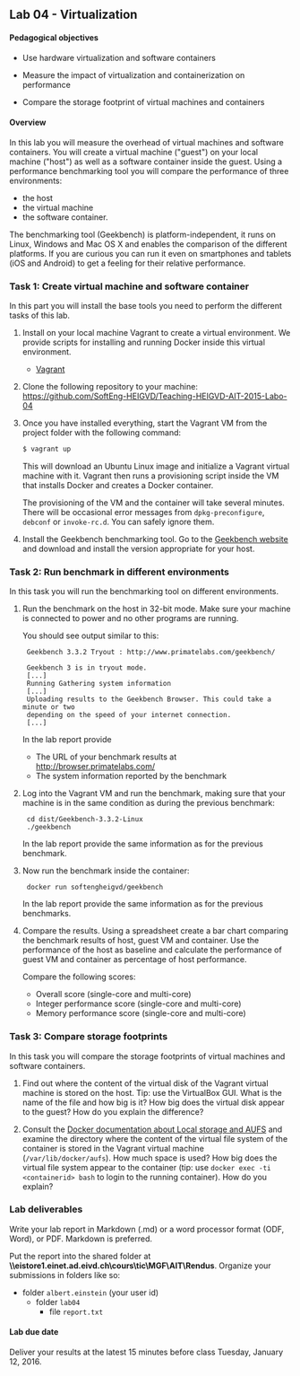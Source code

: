 ## Lab 04 - Virtualization


#### Pedagogical objectives

* Use hardware virtualization and software containers

* Measure the impact of virtualization and containerization on
  performance

* Compare the storage footprint of virtual machines and containers


#### Overview

In this lab you will measure the overhead of virtual machines and
software containers. You will create a virtual machine ("guest") on
your local machine ("host") as well as a software container inside the
guest. Using a performance benchmarking tool you will compare the
performance of three environments:

* the host
* the virtual machine
* the software container.

The benchmarking tool (Geekbench) is platform-independent, it runs on
Linux, Windows and Mac OS X and enables the comparison of the
different platforms. If you are curious you can run it even on
smartphones and tablets (iOS and Android) to get a feeling for their
relative performance.


### Task 1: Create virtual machine and software container

In this part you will install the base tools you need to perform the
different tasks of this lab.

1. Install on your local machine Vagrant to create a virtual
   environment. We provide scripts for installing and running Docker
   inside this virtual environment.

    * [Vagrant](https://www.vagrantup.com/)

2. Clone the following repository to your machine:
   <https://github.com/SoftEng-HEIGVD/Teaching-HEIGVD-AIT-2015-Labo-04>

3. Once you have installed everything, start the Vagrant VM from the
   project folder with the following command:

   ```bash
   $ vagrant up
   ```

   This will download an Ubuntu Linux image and initialize a Vagrant
   virtual machine with it. Vagrant then runs a provisioning script
   inside the VM that installs Docker and creates a Docker container.

   The provisioning of the VM and the container will take several
   minutes. There will be occasional error messages from
   `dpkg-preconfigure`, `debconf` or `invoke-rc.d`. You can safely
   ignore them.

4. Install the Geekbench benchmarking tool. Go to the
   [Geekbench website](http://www.primatelabs.com/geekbench/) and
   download and install the version appropriate for your host.


### Task 2: Run benchmark in different environments

In this task you will run the benchmarking tool on different
environments.

1. Run the benchmark on the host in 32-bit mode. Make sure your
   machine is connected to power and no other programs are running.

   You should see output similar to this:

        Geekbench 3.3.2 Tryout : http://www.primatelabs.com/geekbench/

        Geekbench 3 is in tryout mode.
        [...]
        Running Gathering system information
        [...]
        Uploading results to the Geekbench Browser. This could take a minute or two 
        depending on the speed of your internet connection.
        [...]

   In the lab report provide

    * The URL of your benchmark results at <http://browser.primatelabs.com/>
    * The system information reported by the benchmark

2. Log into the Vagrant VM and run the benchmark, making sure that
   your machine is in the same condition as during the previous
   benchmark:

        cd dist/Geekbench-3.3.2-Linux
        ./geekbench

   In the lab report provide the same information as for the previous
   benchmark.

3. Now run the benchmark inside the container:

        docker run softengheigvd/geekbench

   In the lab report provide the same information as for the previous
   benchmarks.

4. Compare the results. Using a spreadsheet create a bar chart
   comparing the benchmark results of host, guest VM and
   container. Use the performance of the host as baseline and
   calculate the performance of guest VM and container as percentage
   of host performance.

   Compare the following scores:

    * Overall score (single-core and multi-core)
    * Integer performance score (single-core and multi-core)
    * Memory performance score (single-core and multi-core)


### Task 3: Compare storage footprints

In this task you will compare the storage footprints of virtual
machines and software containers.

1. Find out where the content of the virtual disk of the Vagrant
   virtual machine is stored on the host. Tip: use the VirtualBox
   GUI. What is the name of the file and how big is it? How big does
   the virtual disk appear to the guest? How do you explain the
   difference?

2. Consult the
   [Docker documentation about Local storage and AUFS](https://docs.docker.com/engine/userguide/storagedriver/aufs-driver/#local-storage-and-aufs)
   and examine the directory where the content of the virtual file
   system of the container is stored in the Vagrant virtual machine
   (`/var/lib/docker/aufs`). How much space is used? How big does the
   virtual file system appear to the container (tip: use `docker exec
   -ti <containerid> bash` to login to the running container). How do
   you explain?

### Lab deliverables

Write your lab report in Markdown (.md) or a word processor format
(ODF, Word), or PDF. Markdown is preferred.

Put the report into the shared folder at
**\\\eistore1.einet.ad.eivd.ch\cours\tic\MGF\AIT\Rendus**.  Organize
your submissions in folders like so:

* folder `albert.einstein` (your user id)
    * folder `lab04`
        * file `report.txt`


#### Lab due date

Deliver your results at the latest 15 minutes before class Tuesday,
January 12, 2016.

